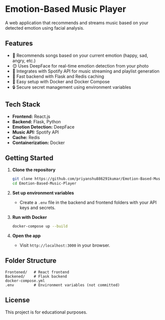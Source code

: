 # Emotion-Based Music Player

A web application that recommends and streams music based on your detected emotion using facial analysis.

## Features

- 🎵 Recommends songs based on your current emotion (happy, sad, angry, etc.)
- 😊 Uses DeepFace for real-time emotion detection from your photo
- 🔗 Integrates with Spotify API for music streaming and playlist generation
- 🚀 Fast backend with Flask and Redis caching
- 🐳 Easy setup with Docker and Docker Compose
- 🔒 Secure secret management using environment variables

## Tech Stack

- **Frontend:** React.js
- **Backend:** Flask, Python
- **Emotion Detection:** DeepFace
- **Music API:** Spotify API
- **Cache:** Redis
- **Containerization:** Docker

## Getting Started

1. **Clone the repository**
   ```bash
   git clone https://github.com/priyanshu886291kumar/Emotion-Based-Music-Player.git
   cd Emotion-Based-Music-Player
   ```

2. **Set up environment variables**
   - Create a `.env` file in the backend and frontend folders with your API keys and secrets.

3. **Run with Docker**
   ```bash
   docker-compose up --build
   ```

4. **Open the app**
   - Visit `http://localhost:3000` in your browser.

## Folder Structure

```
Frontened/   # React frontend
Backened/    # Flask backend
docker-compose.yml
.env         # Environment variables (not committed)
```

## License

This project is for educational purposes.

